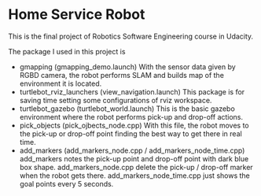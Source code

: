 # Home Service Robot
This is the final project of Robotics Software Engineering course in Udacity.

The package I used in this project is
- gmapping (gmapping_demo.launch)
 With the sensor data given by RGBD camera, the robot performs SLAM and builds map of the environment it is located.
- turtlebot_rviz_launchers (view_navigation.launch)
 This package is for saving time setting some configurations of rviz workspace.
- turtlebot_gazebo (turtlebot_world.launch)
 This is the basic gazebo environment where the robot performs pick-up and drop-off actions.
- pick_objects (pick_ojbects_node.cpp)
 With this file, the robot moves to the pick-up or drop-off point finding the best way to get there in real time.
- add_markers (add_markers_node.cpp / add_markers_node_time.cpp)
 add_markers notes the pick-up point and drop-off point with dark blue box shape.
add_markers_node.cpp delete the pick-up / drop-off marker when the robot gets there.
add_markers_node_time.cpp just shows the goal points every 5 seconds.

